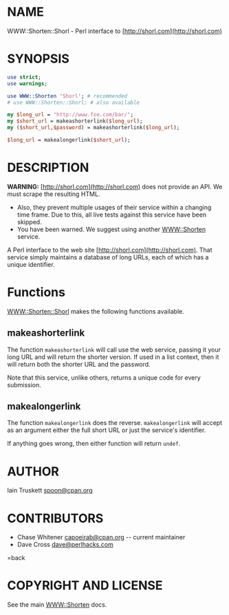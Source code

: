 # NAME

WWW::Shorten::Shorl - Perl interface to [http://shorl.com](http://shorl.com)

# SYNOPSIS

```perl
use strict;
use warnings;

use WWW::Shorten 'Shorl'; # recommended
# use WWW::Shorten::Shorl; # also available

my $long_url = 'http://www.foo.com/bar/';
my $short_url = makeashorterlink($long_url);
my ($short_url,$password) = makeashorterlink($long_url);

$long_url = makealongerlink($short_url);
```

# DESCRIPTION

**WARNING:** [http://shorl.com](http://shorl.com) does not provide an API.  We must scrape the
resulting HTML.

- Also, they prevent multiple usages of their service within a changing time
frame.  Due to this, all live tests against this service have been skipped.
- You have been warned.  We suggest using another [WWW::Shorten](https://metacpan.org/pod/WWW::Shorten) service.

A Perl interface to the web site [http://shorl.com](http://shorl.com).  That service simply maintains
a database of long URLs, each of which has a unique identifier.

# Functions

[WWW::Shorten::Shorl](https://metacpan.org/pod/WWW::Shorten::Shorl) makes the following functions available.

## makeashorterlink

The function ```makeashorterlink``` will call use the web service, passing it
your long URL and will return the shorter version. If used in a
list context, then it will return both the shorter URL and the password.

Note that this service, unlike others, returns a unique code for every submission.

## makealongerlink

The function ```makealongerlink``` does the reverse. ```makealongerlink```
will accept as an argument either the full short URL or just the
service's identifier.

If anything goes wrong, then either function will return ```undef```.

# AUTHOR

Iain Truskett spoon@cpan.org

# CONTRIBUTORS

- Chase Whitener capoeirab@cpan.org -- current maintainer
- Dave Cross dave@perlhacks.com

=back

# COPYRIGHT AND LICENSE

See the main [WWW::Shorten](https://metacpan.org/pod/WWW::Shorten) docs.
